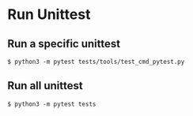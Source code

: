 Run Unittest
============

Run a specific unittest
-----------------------
```
$ python3 -m pytest tests/tools/test_cmd_pytest.py
```

Run all unittest
----------------
```
$ python3 -m pytest tests
```

